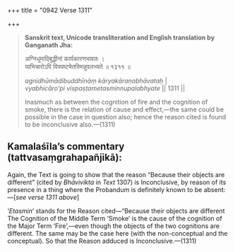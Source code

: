 +++
title = "0942 Verse 1311"

+++
> **Sanskrit text, Unicode transliteration and English translation by Ganganath Jha:** 
>
> अग्निधूमादिबुद्धीनां कार्यकारणभावतः ।  
> व्यभिचारोऽपि विस्पष्टमेतस्मिन्नुपलभ्यते ॥ १३११ ॥ 
>
> *agnidhūmādibuddhīnāṃ kāryakāraṇabhāvataḥ* \|  
> *vyabhicāro'pi vispaṣṭametasminnupalabhyate* \|\| 1311 \|\| 
>
> Inasmuch as between the cognition of fire and the cognition of smoke, there is the relation of cause and effect,—the same could be possible in the case in question also; hence the reason cited is found to be inconclusive also.—(1311)



## Kamalaśīla’s commentary (tattvasaṃgrahapañjikā):

Again, the Text is going to show that the reason “Because their objects are different” (cited by *Bhāvivikta* in *Text* 1307) is Inconclusive, by reason of its presence in a thing where the Probandum is definitely known to be absent:—[*see verse 1311 above*]

‘*Etasmin*’ stands for the Reason cited—“Because their objects are different The Cognition of the Middle Term ‘Smoke’ is the cause of the cognition of the Major Term ‘Fire’,—even though the objects of the two cognitions are different. The same may be the case here (with the non-conceptual and the conceptual). So that the Reason adduced is Inconclusive.—(1311)


